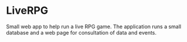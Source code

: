 
# LiveRPG

Small web app to help run a live RPG game. The application runs a small database and a web page for consultation of data and events.
